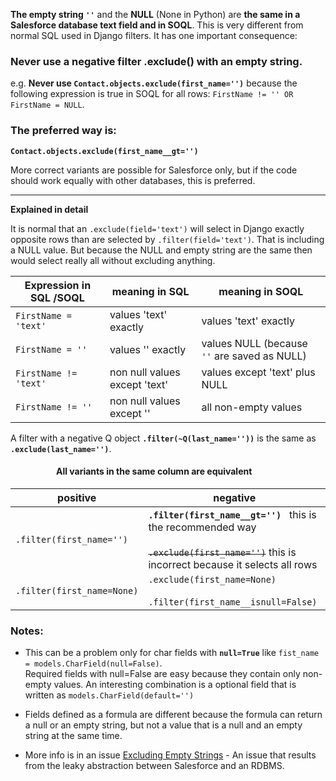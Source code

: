 **The empty string `''`** and the **NULL** (None in Python) are **the same in a Salesforce database text field and in SOQL**. This is very different from normal SQL used in Django filters. It has one important consequence:

<h3>Never use a negative filter .exclude() with an empty string.</h3>

e.g. **Never use `Contact.objects.exclude(first_name='')`** because the following expression is true in SOQL for all rows: `FirstName != '' OR FirstName = NULL`.

<h3>The preferred way is:</h3>

**`Contact.objects.exclude(first_name__gt='')`**

More correct variants are possible for Salesforce only, but if the code should work equally with other databases, this is preferred.

----

**Explained in detail**

It is normal that an `.exclude(field='text')` will select in Django exactly opposite rows than are selected by `.filter(field='text')`. That is including a NULL value. But because the NULL and empty string are the same then would select really all without excluding anything.

| Expression in SQL /SOQL | meaning in SQL                 | meaning in SOQL                              |
|-------------------------|--------------------------------|----------------------------------------------|
| `FirstName = 'text'`    | values 'text' exactly          | values 'text' exactly                        |
| `FirstName = ''`        | values '' exactly              | values NULL (because `''` are saved as NULL) |
| `FirstName != 'text'`   | non null values except 'text'  | values except 'text' plus NULL               |
| `FirstName != ''`       | non null values except ''      | all non-empty values                         |

 A filter with a negative Q object **`.filter(~Q(last_name=''))`** is the same as **`.exclude(last_name='')`**.

<h4> &nbsp; &nbsp; &nbsp; &nbsp; &nbsp; &nbsp; &nbsp; &nbsp; &nbsp; &nbsp; &nbsp;
 All variants in the same column are equivalent</h4>


| positive                  | negative                                                                 |
|---------------------------|--------------------------------------------------------------------------|
|`.filter(first_name='')`   | **`.filter(first_name__gt='')`** &nbsp; this is the recommended way<br/><br/> ~~`.exclude(first_name='')`~~ this is incorrect because it selects all rows  |
|`.filter(first_name=None)` | `.exclude(first_name=None)` <br><br> `.filter(first_name__isnull=False)` |

<h3>Notes:</h3>

* This can be a problem only for char fields with **`null=True`** like `fist_name = models.CharField(null=False)`.  
  Required fields with null=False are easy because they contain only non-empty values. An interesting combination is a optional field that is written as `models.CharField(default='')`

* Fields defined as a formula are different because the formula can return a null or an empty string, but not a value that is a null and an empty string at the same time.

* More info is in an issue [Excluding Empty Strings](https://github.com/django-salesforce/django-salesforce/issues/143) - An issue that results from the leaky abstraction between Salesforce and an RDBMS.
